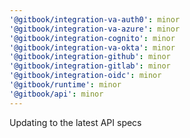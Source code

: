 ```yaml
---
'@gitbook/integration-va-auth0': minor
'@gitbook/integration-va-azure': minor
'@gitbook/integration-cognito': minor
'@gitbook/integration-va-okta': minor
'@gitbook/integration-github': minor
'@gitbook/integration-gitlab': minor
'@gitbook/integration-oidc': minor
'@gitbook/runtime': minor
'@gitbook/api': minor
---
```


Updating to the latest API specs
